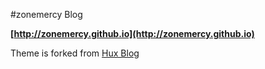 #zonemercy Blog 

**[http://zonemercy.github.io](http://zonemercy.github.io)**

Theme is forked from [Hux Blog](http://huxpro.github.io)


